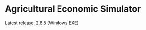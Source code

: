 # Agricultural Economic Simulator

Latest release: [2.6.5](https://github.com/GunnarBreustedt/agriagentsim_public/raw/refs/heads/main/sim-2.6.5-runner.exe) (Windows EXE)

